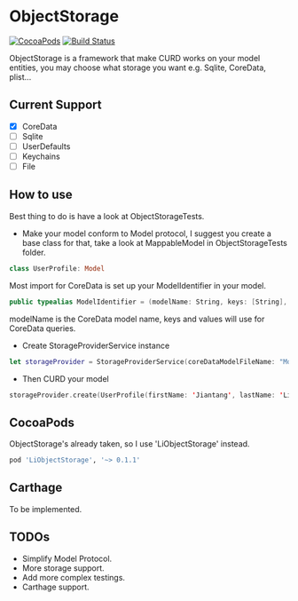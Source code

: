 # ObjectStorage

[![CocoaPods](https://img.shields.io/cocoapods/v/LiObjectStorage.svg)](https://github.com/tonyli508/ObjectStorage.git)
[![Build Status](https://travis-ci.org/tonyli508/ObjectStorage.svg?branch=master)](https://travis-ci.org/tonyli508/ObjectStorage)

ObjectStorage is a framework that make CURD works on your model entities, you may choose what storage you want e.g. Sqlite, CoreData, plist...

## Current Support
- [x] CoreData
- [ ] Sqlite
- [ ] UserDefaults
- [ ] Keychains 
- [ ] File

## How to use 

Best thing to do is have a look at ObjectStorageTests.

- Make your model conform to Model protocol, I suggest you create a base class for that, take a look at MappableModel in ObjectStorageTests folder.
```swift
class UserProfile: Model
```
Most import for CoreData is set up your ModelIdentifier in your model.
```swift
public typealias ModelIdentifier = (modelName: String, keys: [String], values: [String?])
```
modelName is the CoreData model name, keys and values will use for CoreData queries.
- Create StorageProviderService instance
```swift
let storageProvider = StorageProviderService(coreDataModelFileName: "Model")
```
- Then CURD your model
```swift
storageProvider.create(UserProfile(firstName: 'Jiantang', lastName: 'Li'))
``` 

## CocoaPods

ObjectStorage's already taken, so I use 'LiObjectStorage' instead.

```ruby
pod 'LiObjectStorage', '~> 0.1.1'
```

## Carthage

To be implemented.

## TODOs
- Simplify Model Protocol.
- More storage support.
- Add more complex testings.
- Carthage support.
